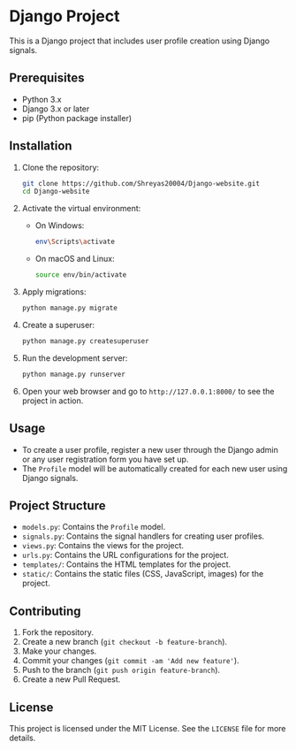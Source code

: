 # Django Project

This is a Django project that includes user profile creation using Django signals.

## Prerequisites

- Python 3.x
- Django 3.x or later
- pip (Python package installer)

## Installation

1. Clone the repository:

    ```sh
    git clone https://github.com/Shreyas20004/Django-website.git
    cd Django-website
    ```

2. Activate the virtual environment:

    - On Windows:

        ```sh
        env\Scripts\activate
        ```

    - On macOS and Linux:

        ```sh
        source env/bin/activate
        ```

3. Apply migrations:

    ```sh
    python manage.py migrate
    ```

4. Create a superuser:

    ```sh
    python manage.py createsuperuser
    ```

5. Run the development server:

    ```sh
    python manage.py runserver
    ```

6. Open your web browser and go to `http://127.0.0.1:8000/` to see the project in action.

## Usage

- To create a user profile, register a new user through the Django admin or any user registration form you have set up.
- The `Profile` model will be automatically created for each new user using Django signals.

## Project Structure

- `models.py`: Contains the `Profile` model.
- `signals.py`: Contains the signal handlers for creating user profiles.
- `views.py`: Contains the views for the project.
- `urls.py`: Contains the URL configurations for the project.
- `templates/`: Contains the HTML templates for the project.
- `static/`: Contains the static files (CSS, JavaScript, images) for the project.

## Contributing

1. Fork the repository.
2. Create a new branch (`git checkout -b feature-branch`).
3. Make your changes.
4. Commit your changes (`git commit -am 'Add new feature'`).
5. Push to the branch (`git push origin feature-branch`).
6. Create a new Pull Request.

## License

This project is licensed under the MIT License. See the `LICENSE` file for more details.
